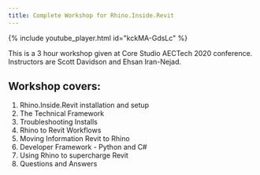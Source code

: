 ```yaml
---
title: Complete Workshop for Rhino.Inside.Revit
---
```


<!-- intro video -->
{% include youtube_player.html id="kckMA-GdsLc" %}

This is a 3 hour workshop given at Core Studio AECTech 2020 conference. Instructors are Scott Davidson and Ehsan Iran-Nejad.

## Workshop covers:

1. Rhino.Inside.Revit installation and setup
2. The Technical Framework
3. Troubleshooting Installs
4. Rhino to Revit Workflows
5. Moving Information Revit to Rhino
6. Developer Framework - Python and C#
7. Using Rhino to supercharge Revit
8. Questions and Answers
